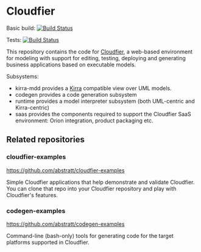 Cloudfier
=========

Basic build: [![Build Status](https://textuml.ci.cloudbees.com/buildStatus/icon?job=cloudfier-build)](https://textuml.ci.cloudbees.com/job/cloudfier-build/)

Tests: [![Build Status](https://textuml.ci.cloudbees.com/buildStatus/icon?job=cloudfier-tests)](https://textuml.ci.cloudbees.com/job/cloudfier-tests/)

This repository contains the code for [Cloudfier](http://cloudfier.com), a web-based environment for modeling with support for editing, testing, deploying and generating business applications based on executable models.

Subsystems:
- kirra-mdd provides a [Kirra](http://github.com/abstratt/kirra/) compatible view over UML models.
- codegen provides a code generation subsystem
- runtime provides a model interpreter subsystem (both UML-centric and Kirra-centric)
- saas provides the components required to support the Cloudfier SaaS environment: Orion integration, product packaging etc.

## Related repositories

### cloudfier-examples

https://github.com/abstratt/cloudfier-examples

Simple Cloudfier applications that help demonstrate and validate Cloudfier. You can clone that repo into your Cloudfier repository and play with Cloudfier's features.

### codegen-examples

https://github.com/abstratt/codegen-examples

Command-line (bash-only) tools for generating code for the target platforms supported in Cloudfier.


